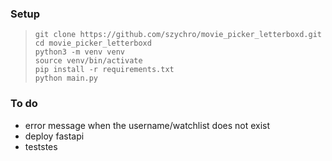 ### Setup

> ```
> git clone https://github.com/szychro/movie_picker_letterboxd.git
> cd movie_picker_letterboxd
> python3 -m venv venv
> source venv/bin/activate
> pip install -r requirements.txt
> python main.py
> ```
>

### To do

- error message when the username/watchlist does not exist
- deploy fastapi
- teststes

